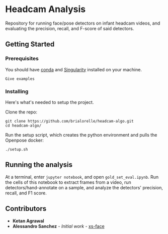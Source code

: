 # Headcam Analysis

Repository for running face/pose detectors on infant headcam videos, and evaluating the precision, recall, and F-score of said detectors.

## Getting Started

### Prerequisites

You should have [conda](https://docs.conda.io/en/latest/miniconda.html) and [Singularity](https://github.com/sylabs/singularity) installed on your machine.

```
Give examples
```

### Installing

Here's what's needed to setup the project.

Clone the repo:
```
git clone https://github.com/brialorelle/headcam-algo.git
cd headcam-algo/
```

Run the setup script, which creates the python environment and pulls the Openpose docker:
```
./setup.sh
```

## Running the analysis

At a terminal, enter `jupyter notebook`, and open `gold_set_eval.ipynb`. Run the cells of this notebook to extract frames from a video, run detectors/hand-annotate on a sample, and analyze the detectors' precision, recall, and F1 score.

## Contributors

* **Ketan Agrawal**
* **Alessandro Sanchez** - *Initial work* - [xs-face](https://github.com/amsan7/xs-face)

